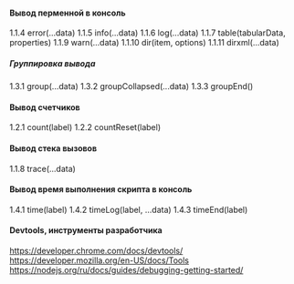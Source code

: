 #### Вывод перменной в консоль
1.1.4 error(...data)
1.1.5 info(...data)
1.1.6 log(...data)
1.1.7 table(tabularData, properties)
1.1.9 warn(...data)
1.1.10 dir(item, options)
1.1.11 dirxml(...data)

##### Группировка вывода
1.3.1 group(...data)
1.3.2 groupCollapsed(...data)
1.3.3 groupEnd()

#### Вывод счетчиков
1.2.1 count(label)
1.2.2 countReset(label)

#### Вывод стека вызовов
1.1.8 trace(...data)

#### Вывод время выполнения скрипта в консоль
1.4.1 time(label)
1.4.2 timeLog(label, ...data)
1.4.3 timeEnd(label)

#### Devtools, инструменты разработчика
https://developer.chrome.com/docs/devtools/
https://developer.mozilla.org/en-US/docs/Tools
https://nodejs.org/ru/docs/guides/debugging-getting-started/
